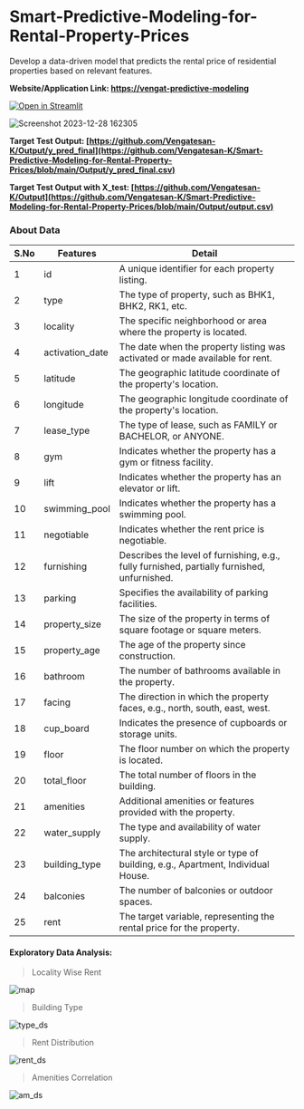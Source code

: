 # Smart-Predictive-Modeling-for-Rental-Property-Prices
Develop a data-driven model that predicts the rental price of residential properties based on relevant features.

**Website/Application Link: [https://vengat-predictive-modeling](https://vengat-predictive-modeling-for-rental-property-prices-kyvdz5v3j.streamlit.app/)**

[![Open in Streamlit](https://static.streamlit.io/badges/streamlit_badge_black_white.svg)](https://vengat-predictive-modeling-for-rental-property-prices-kyvdz5v3j.streamlit.app/)

![Screenshot 2023-12-28 162305](https://github.com/Vengatesan-K/Resume-Analyzer-AI/assets/128688827/fdc51e68-c87b-431a-916d-cd060a4e809d)

**Target Test Output: [https://github.com/Vengatesan-K/Output/y_pred_final](https://github.com/Vengatesan-K/Smart-Predictive-Modeling-for-Rental-Property-Prices/blob/main/Output/y_pred_final.csv)**

**Target Test Output with X_test: [https://github.com/Vengatesan-K/Output](https://github.com/Vengatesan-K/Smart-Predictive-Modeling-for-Rental-Property-Prices/blob/main/Output/output.csv)**


### About Data
| S.No | Features         | Detail                                                                                        |
|------|------------------|------------------------------------------------------------------------------------------------|
| 1    | id               | A unique identifier for each property listing.                                                   |
| 2    | type             | The type of property, such as BHK1, BHK2, RK1, etc.                                              |
| 3    | locality         | The specific neighborhood or area where the property is located.                                  |
| 4    | activation_date  | The date when the property listing was activated or made available for rent.                       |
| 5    | latitude         | The geographic latitude coordinate of the property's location.                                    |
| 6    | longitude        | The geographic longitude coordinate of the property's location.                                   |
| 7    | lease_type       | The type of lease, such as FAMILY or BACHELOR, or ANYONE.                                         |
| 8    | gym              | Indicates whether the property has a gym or fitness facility.                                      |
| 9    | lift             | Indicates whether the property has an elevator or lift.                                            |
| 10   | swimming_pool    | Indicates whether the property has a swimming pool.                                                |
| 11   | negotiable       | Indicates whether the rent price is negotiable.                                                    |
| 12   | furnishing       | Describes the level of furnishing, e.g., fully furnished, partially furnished, unfurnished.       |
| 13   | parking          | Specifies the availability of parking facilities.                                                  |
| 14   | property_size    | The size of the property in terms of square footage or square meters.                              |
| 15   | property_age     | The age of the property since construction.                                                        |
| 16   | bathroom         | The number of bathrooms available in the property.                                                 |
| 17   | facing           | The direction in which the property faces, e.g., north, south, east, west.                         |
| 18   | cup_board        | Indicates the presence of cupboards or storage units.                                               |
| 19   | floor            | The floor number on which the property is located.                                                 |
| 20   | total_floor      | The total number of floors in the building.                                                        |
| 21   | amenities        | Additional amenities or features provided with the property.                                        |
| 22   | water_supply     | The type and availability of water supply.                                                         |
| 23   | building_type    | The architectural style or type of building, e.g., Apartment, Individual House.                     |
| 24   | balconies        | The number of balconies or outdoor spaces.                                                         |
| 25   | rent             | The target variable, representing the rental price for the property.                               |

#### Exploratory Data Analysis:
> Locality Wise Rent

![map](https://github.com/Vengatesan-K/Resume-Analyzer-AI/assets/128688827/7a609794-1f00-4a5f-be90-36e808bd3fca)

> Building Type  

![type_ds](https://github.com/Vengatesan-K/Resume-Analyzer-AI/assets/128688827/442faf0e-c596-4d16-9010-2e3530c9e92d)

> Rent Distribution

![rent_ds](https://github.com/Vengatesan-K/Resume-Analyzer-AI/assets/128688827/e4a095b2-79e4-4c6a-893d-84b3b38a05c8)

> Amenities Correlation

![am_ds](https://github.com/Vengatesan-K/Resume-Analyzer-AI/assets/128688827/bffcd236-fe90-458b-8dd8-37dec669fb16)



